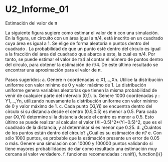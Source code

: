 # U2_Informe_01

Estimación del valor de π

La siguiente figura sugiere como estimar el valor de π con una simulación. En la figura, un circuito con un área igual a π/4, está inscrito en un cuadrado cuya área es igual a 1. Se elige de forma aleatoria n puntos dentro del cuadrado . La probabilidad de que un punto esté dentro del círculo es igual a la fracción del área del cuadrado que abarca a este, la cual es π/4. Por tanto, se puede estimar el valor de π/4 al contar el número de puntos dentro del círculo, para obtener la estimación de π/4. De este último resultado se encontrar una aproximación para el valor de π.


Pasos sugeridos:
a. Genere n  coordenadas x: X1,...,Xn. Utilice la distribución uniforme con valor mínimo de 0 y valor máximo de 1. La distribución uniforme genera variables aleatorias que tienen la misma probabilidad de venir de cualquier parte del intervalo (0,1).
b. Genere 1000 coordenadas y : Y1,...,Yn, utilizando nuevamente la distribución uniforme con valor mínimo de 0 y valor máximo de 1.
c. Cada punto (Xi,Yi) se encuentra dentro del círculo si su distancia desde el centro (0.5,0.5) es menor a 0.5. Para cada par (Xi,Yi) determine si la distancia desde el centro es menor a 0.5. Esto último se puede realizar al calcular el valor (Xi−0.5)^2+(Yi−0.5)^2, que es el cuadrado de la distancia, y al determinar si es menor que 0.25.
d. ¿Cuántos de los puntos están dentro del círculo? ¿Cuál es su estimación de π?
e. Con sólo 1000 puntos, es probable que la estimación presente un error de 0.05 o más. Genere una simulación con 10000 y 100000 puntos validando si tiene mayores probabilidades de dar como resultado una estimación muy cercana al valor verdadero.
f. funciones recomendadas : runif(), function(){}

